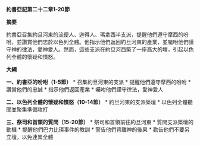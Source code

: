 **約書亞記第二十二章1-20節**

**摘要**

約書亞召集約旦河東的流便人、迦得人、瑪拿西半支派，提醒他們遵守摩西的吩咐，並讚賞他們忠於以色列全體。他指示他們返回約旦河東的產業，並囑咐他們謹守神的律法，愛神愛人。然而，這些支派在約旦河西築了一座高大的壇，引起以色列全體的懷疑和憤怒。

**大綱**

**一、約書亞的吩咐（1-5節）**
    * 召集約旦河東的支派
    * 提醒他們遵守摩西的吩咐
    * 讚賞他們的忠誠
    * 指示他們返回產業
    * 囑咐他們謹守律法，愛神愛人

**二、以色列全體的懷疑和憤怒（10-14節）**
    * 約旦河東的支派築壇
    * 以色列全體聽聞並聚集準備攻打

**三、祭司和首領的質問（15-20節）**
    * 祭司和首領前往約旦河東
    * 質問支派築壇的動機
    * 提醒他們巴力比珥事件的教訓
    * 警告他們背離神的後果
    * 勸告他們不要另立壇，以免連累全體